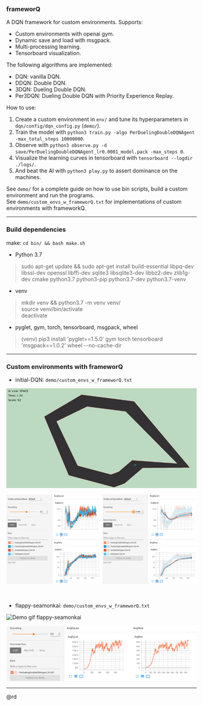 ### frameworQ

A DQN framework for custom environments. Supports:  
- Custom environments with openai gym.  
- Dynamic save and load with msgpack.  
- Multi-processing learning.  
- Tensorboard visualization.  

The following algorithms are implemented:  
- DQN: vanilla DQN.  
- DDQN: Double DQN.  
- 3DQN: Dueling Double DQN.  
- Per3DQN: Dueling Double DQN with Priority Experience Replay.  

How to use:  
1. Create a custom environment in `env/` and tune its hyperparameters in `dqn/config/dqn_config.py` (`demo/`).  
2. Train the model with `python3 train.py -algo PerDuelingDoubleDQNAgent -max_total_steps 10000000`.  
3. Observe with `python3 observe.py -d save/PerDuelingDoubleDQNAgent_lr0.0001_model.pack -max_steps 0`.  
4. Visualize the learning curves in tensorboard with `tensorboard --logdir ./logs/`.  
5. And beat the AI with `python3 play.py` to assert dominance on the machines.  

See `demo/` for a complete guide on how to use bin scripts, build a custom environment and run the programs.  
See `demo/custom_envs_w_frameworQ.txt` for implementations of custom environments with frameworkQ.  

****

### Build dependencies

make: `cd bin/ && bash make.sh`  

- Python 3.7  
> sudo apt-get update && sudo apt-get install build-essential libpq-dev libssl-dev openssl libffi-dev sqlite3 libsqlite3-dev libbz2-dev zlib1g-dev cmake python3.7 python3-pip python3.7-dev python3.7-venv  

- venv  
> mkdir venv && python3.7 -m venv venv/  
> source venv/bin/activate  
> deactivate  

- pyglet, gym, torch, tensorboard, msgpack, wheel  
> (venv) pip3 install 'pyglet==1.5.0' gym torch tensorboard 'msgpack==1.0.2' wheel --no-cache-dir  

****

### Custom environments with frameworQ

- initial-DQN: `demo/custom_envs_w_frameworQ.txt`

![Demo gif initial-DQN](demo/media/initial-DQN_demo.gif)

![Demo tensorboard initial-DQN](demo/media/initial-DQN_demo_tensorboard.png)

<br>

- flappy-seamonkai: `demo/custom_envs_w_frameworQ.txt`

![Demo gif flappy-seamonkai](demo/media/flappy-seamonkai_demo.gif)

![Demo tensorboard flappy-seamonkai](demo/media/flappy-seamonkai_demo_tensorboard.png)

****

@rd
